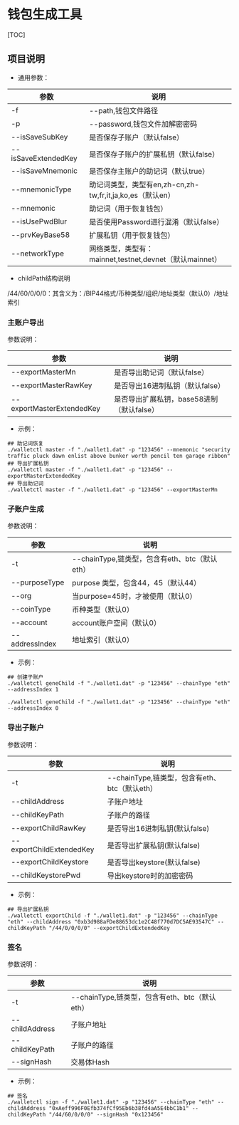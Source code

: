 # 钱包生成工具
[TOC]

## 项目说明

- 通用参数：

|参数|说明|
|----|----|
|-f |--path,钱包文件路径|
|-p |--password,钱包文件加解密密码|
|--isSaveSubKey |是否保存子账户（默认false）|
|--isSaveExtendedKey |是否保存子账户的扩展私钥（默认false）|
|--isSaveMnemonic |是否保存主账户的助记词（默认true）|
|--mnemonicType |助记词类型，类型有en,zh-cn,zh-tw,fr,it,ja,ko,es（默认en）|
|--mnemonic |助记词（用于恢复钱包）|
|--isUsePwdBlur |是否使用Password进行混淆（默认false）|
|--prvKeyBase58 |扩展私钥（用于恢复钱包）|
|--networkType |网络类型，类型有：mainnet,testnet,devnet（默认mainnet）|

- childPath结构说明

/44/60/0/0/0：其含义为：/BIP44格式/币种类型/组织/地址类型（默认0）/地址索引

### 主账户导出

参数说明：

|参数|说明|
|----|----|
|--exportMasterMn |是否导出助记词（默认false）|
|--exportMasterRawKey |是否导出16进制私钥（默认false）|
|--exportMasterExtendedKey |是否导出扩展私钥，base58进制（默认false）|

- 示例：

```shell script
## 助记词恢复
./walletctl master -f "./wallet1.dat" -p "123456" --mnemonic "security traffic pluck dawn enlist above bunker worth pencil ten garage ribbon"
## 导出扩展私钥
./walletctl master -f "./wallet1.dat" -p "123456" --exportMasterExtendedKey
## 导出助记词
./walletctl master -f "./wallet1.dat" -p "123456" --exportMasterMn
```

### 子账户生成

参数说明：

|参数|说明|
|----|----|
|-t |--chainType,链类型，包含有eth、btc（默认eth）|
|--purposeType |purpose 类型，包含44，45（默认44）|
|--org |当purpose=45时，才被使用（默认0）|
|--coinType |币种类型（默认0）|
|--account |account账户空间（默认0）|
|--addressIndex |地址索引（默认0）|

- 示例：

```shell script
## 创建子账户
./walletctl geneChild -f "./wallet1.dat" -p "123456" --chainType "eth" --addressIndex 1

./walletctl geneChild -f "./wallet1.dat" -p "123456" --chainType "eth" --addressIndex 0
```
### 导出子账户

参数说明：

|参数|说明|
|----|----|
|-t |--chainType,链类型，包含有eth、btc（默认eth）|
|--childAddress |子账户地址|
|--childKeyPath |子账户的路径|
|--exportChildRawKey |是否导出16进制私钥(默认false)|
|--exportChildExtendedKey |是否导出扩展私钥(默认false)|
|--exportChildKeystore |是否导出keystore(默认false)|
|--childKeystorePwd |导出keystore时的加密密码|

- 示例：

```shell script
## 导出扩展私钥
./walletctl exportChild -f "./wallet1.dat" -p "123456" --chainType "eth" --childAddress "0xb3d988aFDe88653dc1e2C48f770d7DC5AE93547C" --childKeyPath "/44/0/0/0/0" --exportChildExtendedKey
```
### 签名

参数说明：

|参数|说明|
|----|----|
|-t |--chainType,链类型，包含有eth、btc（默认eth）|
|--childAddress |子账户地址|
|--childKeyPath |子账户的路径|
|--signHash |交易体Hash|

- 示例：

```shell script
## 签名
./walletctl sign -f "./wallet1.dat" -p "123456" --chainType "eth" --childAddress "0xAeff996F0Efb374fCf95Eb6b38fd4aA5E4bbC1b1" --childKeyPath "/44/60/0/0/0" --signHash "0x123456"
```
